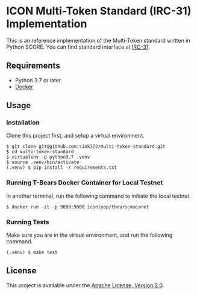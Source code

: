 # ICON Multi-Token Standard (IRC-31) Implementation

This is an reference implementation of the Multi-Token standard written in Python SCORE.
You can find standard interface at [IRC-31](https://github.com/icon-project/IIPs/blob/master/IIPS/iip-31.md).

## Requirements

- Python 3.7 or later.
- [Docker](https://docs.docker.com)

## Usage

### Installation

Clone this project first, and setup a virtual environment.

```
$ git clone git@github.com:sink772/multi-token-standard.git
$ cd multi-token-standard
$ virtualenv -p python3.7 .venv
$ source .venv/bin/activate
(.venv) $ pip install -r requirements.txt
```

### Running T-Bears Docker Container for Local Testnet

In another terminal, run the following command to initiate the local testnet.

```
$ docker run -it -p 9000:9000 iconloop/tbears:mainnet
```

### Running Tests

Make sure you are in the virtual environment, and run the following command.

```
(.venv) $ make test
```

## License

This project is available under the [Apache License, Version 2.0](http://www.apache.org/licenses/LICENSE-2.0).
